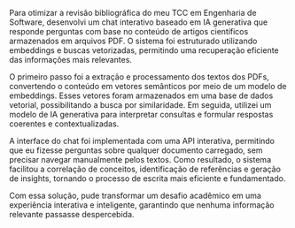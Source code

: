 Para otimizar a revisão bibliográfica do meu TCC em Engenharia de Software, desenvolvi um chat interativo baseado em IA generativa que responde perguntas com base no conteúdo de artigos científicos armazenados em arquivos PDF. O sistema foi estruturado utilizando embeddings e buscas vetorizadas, permitindo uma recuperação eficiente das informações mais relevantes.

O primeiro passo foi a extração e processamento dos textos dos PDFs, convertendo o conteúdo em vetores semânticos por meio de um modelo de embeddings. Esses vetores foram armazenados em uma base de dados vetorial, possibilitando a busca por similaridade. Em seguida, utilizei um modelo de IA generativa para interpretar consultas e formular respostas coerentes e contextualizadas.

A interface do chat foi implementada com uma API interativa, permitindo que eu fizesse perguntas sobre qualquer documento carregado, sem precisar navegar manualmente pelos textos. Como resultado, o sistema facilitou a correlação de conceitos, identificação de referências e geração de insights, tornando o processo de escrita mais eficiente e fundamentado.

Com essa solução, pude transformar um desafio acadêmico em uma experiência interativa e inteligente, garantindo que nenhuma informação relevante passasse despercebida. 
